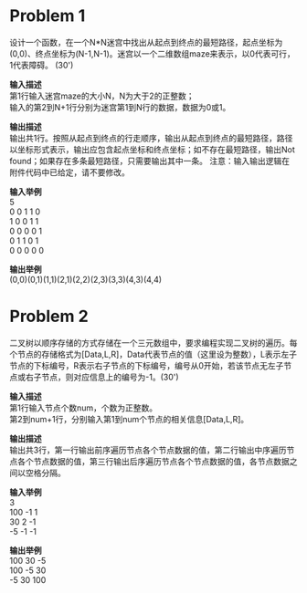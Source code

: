 # Problem 1
设计一个函数，在一个N*N迷宫中找出从起点到终点的最短路径，起点坐标为(0,0)、终点坐标为(N-1,N-1)。迷宫以一个二维数组maze来表示，以0代表可行，1代表障碍。 (30')

**输入描述**<br/>
第1行输入迷宫maze的大小N，N为大于2的正整数；<br/>
输入的第2到N+1行分别为迷宫第1到N行的数据，数据为0或1。

**输出描述**<br/>
输出共1行。按照从起点到终点的行走顺序，输出从起点到终点的最短路径，路径以坐标形式表示，输出应包含起点坐标和终点坐标；如不存在最短路径，输出Not found；如果存在多条最短路径，只需要输出其中一条。
注意：输入输出逻辑在附件代码中已给定，请不要修改。

**输入举例**<br/>
5<br/>
0 0 1 1 0<br/>
1 0 0 1 1<br/>
0 0 0 0 1<br/>
0 1 1 0 1<br/>
0 0 0 0 0<br/>

**输出举例**<br/>
(0,0)(0,1)(1,1)(2,1)(2,2)(2,3)(3,3)(4,3)(4,4)

# Problem 2

二叉树以顺序存储的方式存储在一个三元数组中，要求编程实现二叉树的遍历。每个节点的存储格式为[Data,L,R]，Data代表节点的值（这里设为整数），L表示左子节点的下标编号，R表示右子节点的下标编号，编号从0开始，若该节点无左子节点或右子节点，则对应信息上的编号为-1。(30')

**输入描述**<br/>
第1行输入节点个数num，个数为正整数。<br/>
第2到num+1行，分别输入第1到num个节点的相关信息[Data,L,R]。

**输出描述**<br/>
输出共3行，第一行输出前序遍历节点各个节点数据的值，第二行输出中序遍历节点各个节点数据的值，第三行输出后序遍历节点各个节点数据的值，各节点数据之间以空格分隔。

**输入举例**<br/>
3<br/>
100 -1 1<br/>
30 2 -1<br/>
-5 -1 -1

**输出举例**<br/>
100 30 -5<br/>
100 -5 30<br/>
-5 30 100
